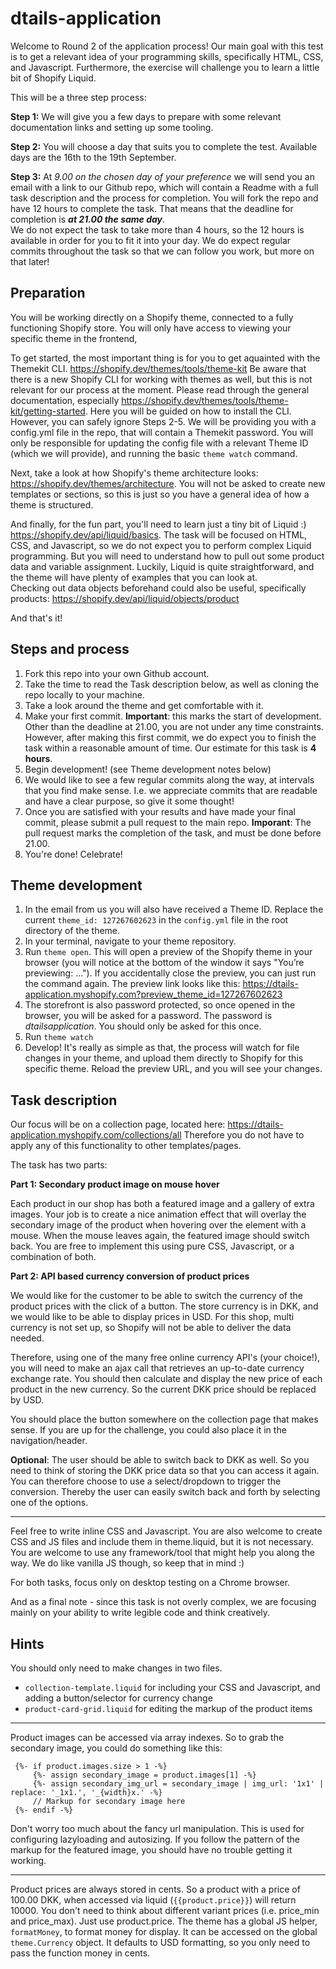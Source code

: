 # dtails-application

Welcome to Round 2 of the application process!
Our main goal with this test is to get a relevant idea of your programming skills, specifically HTML, CSS, and Javascript. Furthermore, the exercise will challenge you to learn a little bit of Shopify Liquid.

This will be a three step process:

**Step 1:** We will give you a few days to prepare with some relevant documentation links and setting up some tooling.

**Step 2:** You will choose a day that suits you to complete the test. Available days are the 16th to the 19th September.

**Step 3:** At *9.00 on the chosen day of your preference* we will send you an email with a link to our Github repo, which will contain a Readme with a full task description and the process for completion. You will fork the repo and have 12 hours to complete the task. That means that the deadline for completion is ***at 21.00 the same day***.  
We do not expect the task to take more than 4 hours, so the 12 hours is available in order for you to fit it into your day. We do expect regular commits throughout the task so that we can follow you work, but more on that later!  


## Preparation

You will be working directly on a Shopify theme, connected to a fully functioning Shopify store.
You will only have access to viewing your specific theme in the frontend,

To get started, the most important thing is for you to get aquainted with the Themekit CLI.
https://shopify.dev/themes/tools/theme-kit
Be aware that there is a new Shopify CLI for working with themes as well, but this is not relevant for our process at the moment.
Please read through the general documentation, especially https://shopify.dev/themes/tools/theme-kit/getting-started. 
Here you will be guided on how to install the CLI. However, you can safely ignore Steps 2-5. We will be providing you with a config.yml file in the repo, that will contain a Themekit password. You will only be responsible for updating the config file with a relevant Theme ID (which we will provide), and running the basic `theme watch` command.

Next, take a look at how Shopify's theme architecture looks: https://shopify.dev/themes/architecture.
You will not be asked to create new templates or sections, so this is just so you have a general idea of how a theme is structured.

And finally, for the fun part, you'll need to learn just a tiny bit of Liquid :) https://shopify.dev/api/liquid/basics.
The task will be focused on HTML, CSS, and Javascript, so we do not expect you to perform complex Liquid programming. But you will need to understand how to pull out some product data and variable assignment. Luckily, Liquid is quite straightforward, and the theme will have plenty of examples that you can look at.  
Checking out data objects beforehand could also be useful, specifically products: https://shopify.dev/api/liquid/objects/product

And that's it!

## Steps and process

 1. Fork this repo into your own Github account.
 2. Take the time to read the Task description below, as well as cloning the repo locally to your machine.
 3. Take a look around the theme and get comfortable with it.
 4. Make your first commit. **Important**: this marks the start of development. Other than the deadline at 21.00, you are not under any time constraints. However, after making this first commit, we do expect you to finish the task within a reasonable amount of time. Our estimate for this task is **4 hours**.
 5. Begin development! (see Theme development notes below)
 6. We would like to see a few regular commits along the way, at intervals that you find make sense. I.e. we appreciate commits that are readable and have a clear purpose, so give it some thought!
 7. Once you are satisfied with your results and have made your final commit, please submit a pull request to the main repo. **Imporant**: The pull request marks the completion of the task, and must be done before 21.00.
 8. You're done! Celebrate!

## Theme development

 1. In the email from us you will also have received a Theme ID. Replace the current `theme_id: 127267602623` in the `config.yml` file in the root directory of the theme.
 2. In your terminal, navigate to your theme repository.
 3. Run `theme open`. This will open a preview of the Shopify theme in your browser (you will notice at the bottom of the window it says "You’re previewing: ..."). If you accidentally close the preview, you can just run the command again. The preview link looks like this: https://dtails-application.myshopify.com?preview_theme_id=127267602623
 4. The storefront is also password protected, so once opened in the browser, you will be asked for a password. The password is *dtailsapplication*. You should only be asked for this once.
 5. Run `theme watch`
 6. Develop! It's really as simple as that, the process will watch for file changes in your theme, and upload them directly to Shopify for this specific theme. Reload the preview URL, and you will see your changes.

## Task description

Our focus will be on a collection page, located here: https://dtails-application.myshopify.com/collections/all
Therefore you do not have to apply any of this functionality to other templates/pages.

The task has two parts:

**Part 1: Secondary product image on mouse hover**

Each product in our shop has both a featured image and a gallery of extra images. Your job is to create a nice animation effect that will overlay the secondary image of the product when hovering over the element with a mouse. When the mouse leaves again, the featured image should switch back.
You are free to implement this using pure CSS, Javascript, or a combination of both.

**Part 2: API based currency conversion of product prices**

We would like for the customer to be able to switch the currency of the product prices with the click of a button.
The store currency is in DKK, and we would like to be able to display prices in USD.
For this shop, multi currency is not set up, so Shopify will not be able to deliver the data needed.

Therefore, using one of the many free online currency API's (your choice!), you will need to make an ajax call that retrieves an up-to-date currency exchange rate. You should then calculate and display the new price of each product in the new currency. So the current DKK price should be replaced by USD.

You should place the button somewhere on the collection page that makes sense. If you are up for the challenge, you could also place it in the navigation/header.

**Optional**: The user should be able to switch back to DKK as well. So you need to think of storing the DKK price data so that you can access it again.
You can therefore choose to use a select/dropdown to trigger the conversion. Thereby the user can easily switch back and forth by selecting one of the options.

___

Feel free to write inline CSS and Javascript. You are also welcome to create CSS and JS files and include them in theme.liquid, but it is not necessary.
You are welcome to use any framework/tool that might help you along the way. We do like vanilla JS though, so keep that in mind :)

For both tasks, focus only on desktop testing on a Chrome browser.

And as a final note - since this task is not overly complex, we are focusing mainly on your ability to write legible code and think creatively.     

## Hints

You should only need to make changes in two files.

 - `collection-template.liquid` for including your CSS and Javascript, and adding a button/selector for currency change
 - `product-card-grid.liquid` for editing the markup of the product items

___
Product images can be accessed via array indexes. So to grab the secondary image, you could do something like this:

     {%- if product.images.size > 1 -%}
	     {%- assign secondary_image = product.images[1] -%}
	     {%- assign secondary_img_url = secondary_image | img_url: '1x1' | replace: '_1x1.', '_{width}x.' -%}
	     // Markup for secondary image here
     {%- endif -%}

Don't worry too much about the fancy url manipulation. This is used for configuring lazyloading and autosizing. If you follow the pattern of the markup for the featured image, you should have no trouble getting it working.
___

Product prices are always stored in cents. So a product with a price of 100.00 DKK, when accessed via liquid (`{{product.price}}`) will return 10000. You don't need to think about different variant prices (i.e. price_min and price_max). Just use product.price.
The theme has a global JS helper, `formatMoney`, to format money for display. It can be accessed on the global `theme.Currency` object. It defaults to USD formatting, so you only need to pass the function money in cents.
